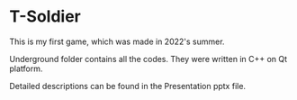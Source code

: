 # T-Soldier
This is my first game, which was made in 2022's summer.

Underground folder contains all the codes. They were written in C++ on Qt platform.

Detailed descriptions can be found in the Presentation pptx file.
